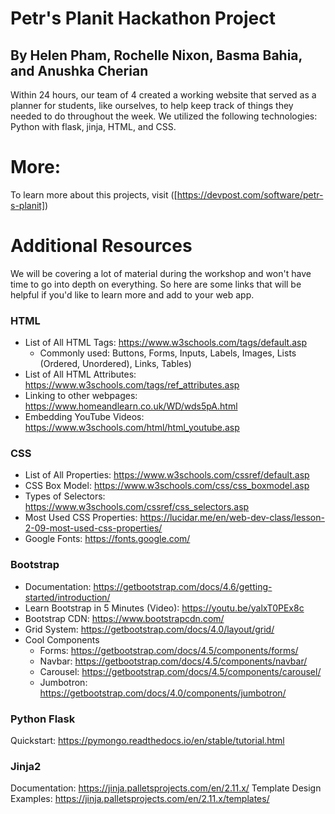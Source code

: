 # Petr's Planit Hackathon Project
## By Helen Pham, Rochelle Nixon, Basma Bahia, and Anushka Cherian

Within 24 hours, our team of 4 created a working website that served as a planner for students, like ourselves, to help keep track of things they needed to do throughout the week. We utilized the following technologies: Python with flask, jinja, HTML, and CSS.

# More: 
To learn more about this projects, visit 
([https://devpost.com/software/petr-s-planit])

# Additional Resources
We will be covering a lot of material during the workshop and won't have time to go into depth on everything. So here are some links that will be helpful if you'd like to learn more and add to your web app. 

### HTML
- List of All HTML Tags: https://www.w3schools.com/tags/default.asp
  - Commonly used: Buttons, Forms, Inputs, Labels, Images, Lists (Ordered, Unordered), Links, Tables)
- List of All HTML Attributes: https://www.w3schools.com/tags/ref_attributes.asp
- Linking to other webpages: https://www.homeandlearn.co.uk/WD/wds5pA.html
- Embedding YouTube Videos: https://www.w3schools.com/html/html_youtube.asp

### CSS
- List of All Properties: https://www.w3schools.com/cssref/default.asp
- CSS Box Model: https://www.w3schools.com/css/css_boxmodel.asp
- Types of Selectors: https://www.w3schools.com/cssref/css_selectors.asp
- Most Used CSS Properties: https://lucidar.me/en/web-dev-class/lesson-2-09-most-used-css-properties/
- Google Fonts: https://fonts.google.com/

### Bootstrap
- Documentation: https://getbootstrap.com/docs/4.6/getting-started/introduction/
- Learn Bootstrap in 5 Minutes (Video): https://youtu.be/yalxT0PEx8c
- Bootstrap CDN: https://www.bootstrapcdn.com/
- Grid System: https://getbootstrap.com/docs/4.0/layout/grid/
- Cool Components
  - Forms: https://getbootstrap.com/docs/4.5/components/forms/
  - Navbar: https://getbootstrap.com/docs/4.5/components/navbar/
  - Carousel: https://getbootstrap.com/docs/4.5/components/carousel/
  - Jumbotron: https://getbootstrap.com/docs/4.0/components/jumbotron/

### Python Flask
Quickstart: https://pymongo.readthedocs.io/en/stable/tutorial.html

### Jinja2
Documentation: https://jinja.palletsprojects.com/en/2.11.x/
Template Design Examples: https://jinja.palletsprojects.com/en/2.11.x/templates/

